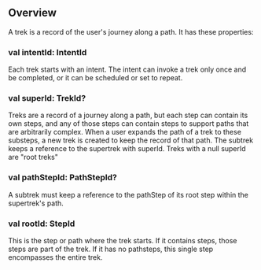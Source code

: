 ## Overview

A trek is a record of the user's journey along a path. It has these properties:

### val intentId: IntentId
Each trek starts with an intent. The intent can invoke a trek only once and be completed, or it can be scheduled or set to repeat. 

### val superId: TrekId?
Treks are a record of a journey along a path, but each step can contain its own steps, and any of those steps can contain steps to support paths that are arbitrarily complex. When a user expands the path of a trek to these substeps, a new trek is created to keep the record of that path. The subtrek keeps a reference to the supertrek with superId. Treks with a null superId are "root treks"

### val pathStepId: PathStepId?
A subtrek must keep a reference to the pathStep of its root step within the supertrek's path. 

### val rootId: StepId
This is the step or path where the trek starts. If it contains steps, those steps are part of the trek. If it has no pathsteps, this single step encompasses the entire trek.